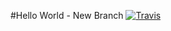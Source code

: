 #Hello World - New Branch
[![Travis](https://img.shields.io/travis/androidatl/HelloWorld/new_branch.svg?style=flat-square)](https://travis-ci.org/androidatl/HelloWorld)
